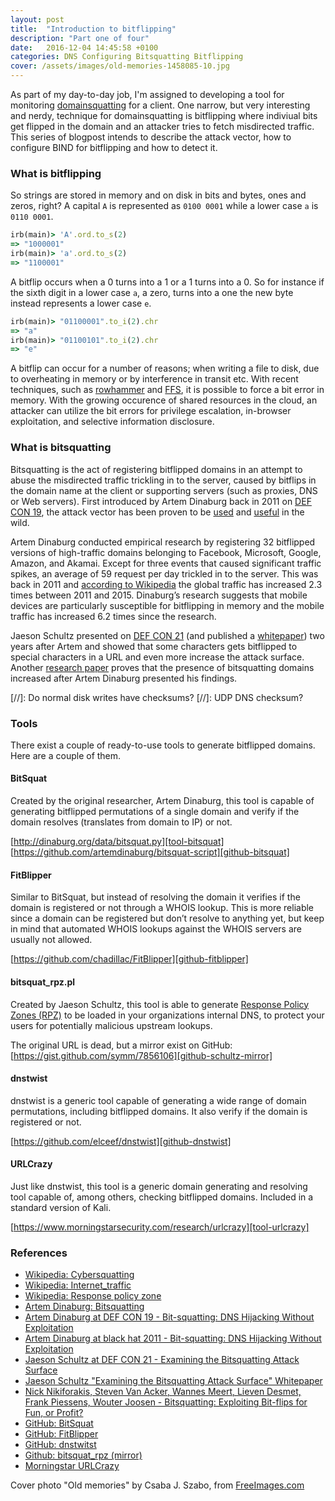 ```yaml
---
layout: post
title:  "Introduction to bitflipping"
description: "Part one of four"
date:   2016-12-04 14:45:58 +0100
categories: DNS Configuring Bitsquatting Bitflipping
cover: /assets/images/old-memories-1458085-10.jpg
---
```


As part of my day-to-day job, I'm assigned to developing a tool for monitoring [domainsquatting][wiki-cybersquatting] for a client. One narrow, but very interesting and nerdy, technique for domainsquatting is bitflipping where indiviual bits get flipped in the domain and an attacker tries to fetch misdirected traffic. This series of blogpost intends to describe the attack vector, how to configure BIND for bitflipping and how to detect it.

### What is bitflipping

So strings are stored in memory and on disk in bits and bytes, ones and zeros, right? A capital `A` is represented as `0100 0001` while a lower case `a` is `0110 0001`.

```ruby
irb(main)> 'A'.ord.to_s(2)
=> "1000001"
irb(main)> 'a'.ord.to_s(2)
=> "1100001"
```

A bitflip occurs when a 0 turns into a 1 or a 1 turns into a 0. So for instance if the sixth digit in a lower case `a`, a zero, turns into a one the new byte instead represents a lower case `e`.

```ruby
irb(main)> "01100001".to_i(2).chr
=> "a"
irb(main)> "01100101".to_i(2).chr
=> "e"
```

A bitflip can occur for a number of reasons; when writing a file to disk, due to overheating in memory or by interference in transit etc. With recent techniques, such as [rowhammer][googlezero-rowhammer] and [FFS][usenix-ffs], it is possible to force a bit error in memory. With the growing occurence of shared resources in the cloud, an attacker can utilize the bit errors for privilege escalation, in-browser exploitation, and selective information disclosure.

### What is bitsquatting

Bitsquatting is the act of registering bitflipped domains in an attempt to abuse the misdirected traffic trickling in to the server, caused by bitflips in the domain name at the client or supporting servers (such as proxies, DNS or Web servers). First introduced by Artem Dinaburg back in 2011 on [DEF CON 19][dinaburg-defcon19], the attack vector has been proven to be [used][bitsquatting_www2013] and [useful][schultz-defcon21] in the wild.

Artem Dinaburg conducted empirical research by registering 32 bitflipped versions of high-traffic domains belonging to Facebook, Microsoft, Google, Amazon, and Akamai. Except for three events that caused significant traffic spikes, an average of 59 request per day trickled in to the server. This was back in 2011 and [according to Wikipedia][wiki-traffic] the global traffic has increased 2.3 times between 2011 and 2015. Dinaburg’s research suggests that mobile devices are particularly susceptible for bitflipping in memory and the mobile traffic has increased 6.2 times since the research.

Jaeson Schultz presented on [DEF CON 21][schultz-defcon21] (and published a [whitepaper][schultz-whitepaper]) two years after Artem and showed that some characters gets bitflipped to special characters in a URL and even more increase the attack surface. Another [research paper][bitsquatting_www2013] proves that the presence of bitsquatting domains increased after Artem Dinaburg presented his findings.

[//]: Do normal disk writes have checksums?
[//]: UDP DNS checksum?


### Tools

There exist a couple of ready-to-use tools to generate bitflipped domains. Here are a couple of them.

#### BitSquat

Created by the original researcher, Artem Dinaburg, this tool is capable of generating bitflipped permutations of a single domain and verify if the domain resolves (translates from domain to IP) or not.

[http://dinaburg.org/data/bitsquat.py][tool-bitsquat]  
[https://github.com/artemdinaburg/bitsquat-script][github-bitsquat]

#### FitBlipper

Similar to BitSquat, but instead of resolving the domain it verifies if the domain is registered or not through a WHOIS lookup. This is more reliable since a domain can be registered but don’t resolve to anything yet, but keep in mind that automated WHOIS lookups against the WHOIS servers are usually not allowed.

[https://github.com/chadillac/FitBlipper][github-fitblipper]

#### bitsquat_rpz.pl

Created by Jaeson Schultz, this tool is able to generate [Response Policy Zones (RPZ)][wiki-rpz] to be loaded in your organizations internal DNS, to protect your users for potentially malicious upstream lookups.

The original URL is dead, but a mirror exist on GitHub: [https://gist.github.com/symm/7856106][github-schultz-mirror]

#### dnstwist

dnstwist is a generic tool capable of generating a wide range of domain permutations, including bitflipped domains. It also verify if the domain is registered or not.

[https://github.com/elceef/dnstwist][github-dnstwist]

#### URLCrazy

Just like dnstwist, this tool is a generic domain generating and resolving tool capable of, among others, checking bitflipped domains. Included in a standard version of Kali.

[https://www.morningstarsecurity.com/research/urlcrazy][tool-urlcrazy]

### References

* [Wikipedia: Cybersquatting][wiki-cybersquatting]
* [Wikipedia: Internet_traffic][wiki-traffic]
* [Wikipedia: Response policy zone][wiki-rpz]
* [Artem Dinaburg: Bitsquatting][dinaburg-bitsquatting]
* [Artem Dinaburg at DEF CON 19 - Bit-squatting: DNS Hijacking Without Exploitation][dinaburg-defcon19]
* [Artem Dinaburg at black hat 2011 - Bit-squatting: DNS Hijacking Without Exploitation][dinaburg-blackhat2011]
* [Jaeson Schultz at DEF CON 21 - Examining the Bitsquatting Attack Surface][schultz-defcon21]
* [Jaeson Schultz "Examining the Bitsquatting Attack Surface" Whitepaper][schultz-whitepaper]
* [Nick Nikiforakis, Steven Van Acker, Wannes Meert, Lieven Desmet, Frank Piessens, Wouter Joosen - Bitsquatting: Exploiting Bit-flips for Fun, or Profit?][bitsquatting_www2013]
* [GitHub: BitSquat][github-bitsquat]
* [GitHub: FitBlipper][github-fitblipper]
* [GitHub: dnstwitst][github-dnstwist]
* [Github: bitsquat_rpz (mirror)][schultz-bitsquat_rpz]
* [Morningstar URLCrazy][tool-urlcrazy]

Cover photo "Old memories" by Csaba J. Szabo, from [FreeImages.com](http://www.freeimages.com/photo/old-memories-1458085)

[wiki-cybersquatting]: https://en.wikipedia.org/wiki/Cybersquatting
[wiki-traffic]: https://en.m.wikipedia.org/wiki/Internet_traffic#Global_Internet_traffic
[wiki-rpz]: https://en.wikipedia.org/wiki/Response_policy_zone
[github-bitsquat]: https://github.com/artemdinaburg/bitsquat-script
[tool-bitsquat]: http://dinaburg.org/data/bitsquat.py
[github-fitblipper]: https://github.com/chadillac/FitBlipper
[github-dnstwist]: https://github.com/elceef/dnstwist
[tool-urlcrazy]: https://www.morningstarsecurity.com/research/urlcrazy
[dinaburg-bitsquatting]: http://dinaburg.org/bitsquatting.html
[dinaburg-slides]: http://dinaburg.org/data/DC19_Dinaburg_Presentation.pdf
[dinaburg-defcon19]: https://www.youtube.com/watch?v=lZ8s1JwtNas
[dinaburg-blackhat2011]: https://www.youtube.com/watch?v=_si0FYl_IOA/
[schultz-defcon21]: https://www.youtube.com/watch?v=j2FVFVHVvgg
[schultz-slides]: http://archive.icann.org/meetings/buenosaires2013/en/schedule/mon-tech/presentation-bitsquatting-18nov13-en.pdf
[schultz-bitsquat_rpz]: http://data.0xfeedcafe.com/bitsquat_rpz.pl
[schultz-whitepaper]: http://blogs.cisco.com/wp-content/uploads/Schultz-Examining_the_Bitsquatting_Attack_Surface-whitepaper.pdf
[github-schultz-mirror]: https://gist.github.com/symm/7856106
[bitsquatting_www2013]: https://securitee.org/files/bitsquatting_www2013.pdf
[wikipedia-rowhammer]: https://en.wikipedia.org/wiki/Row_hammer
[googlezero-rowhammer]: https://googleprojectzero.blogspot.co.uk/2015/03/exploiting-dram-rowhammer-bug-to-gain.html
[usenix-ffs]: https://www.usenix.org/system/files/conference/usenixsecurity16/sec16_paper_razavi.pdf
